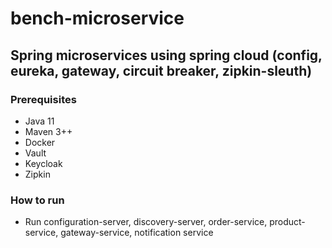 # bench-microservice

## Spring microservices using spring cloud (config, eureka, gateway, circuit breaker, zipkin-sleuth)

### Prerequisites
- Java 11
- Maven 3++
- Docker
- Vault
- Keycloak
- Zipkin

### How to run
- Run configuration-server, discovery-server, order-service, product-service, gateway-service, notification service
